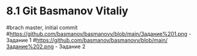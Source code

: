 # 8.1 Git Basmanov Vitaliy
#brach master, initial commit
#https://github.com/basmanov/basmanovv/blob/main/Задание%201.png - Задание 1
#https://github.com/basmanov/basmanovv/blob/main/Задание%202.png - Задание 2
